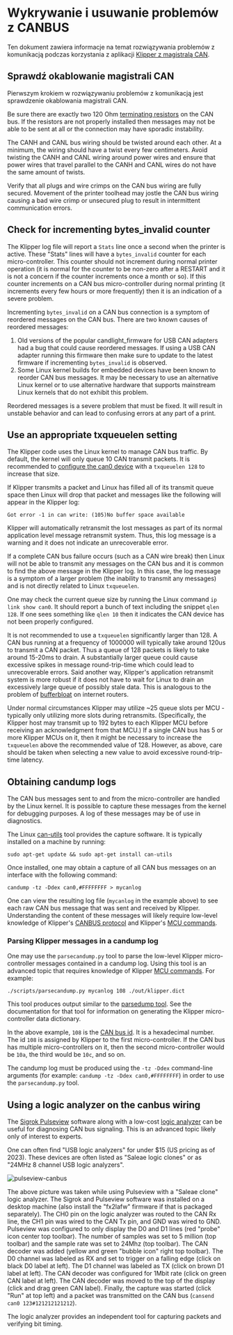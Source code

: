 # Wykrywanie i usuwanie problemów z CANBUS

Ten dokument zawiera informacje na temat rozwiązywania problemów z komunikacją podczas korzystania z aplikacji [Klipper z magistralą CAN](CANBUS.md).

## Sprawdź okablowanie magistrali CAN

Pierwszym krokiem w rozwiązywaniu problemów z komunikacją jest sprawdzenie okablowania magistrali CAN.

Be sure there are exactly two 120 Ohm [terminating
resistors](CANBUS.md#terminating-resistors) on the CAN bus. If the resistors are not properly installed then messages may not be able to be sent at all or the connection may have sporadic instability.

The CANH and CANL bus wiring should be twisted around each other. At a minimum, the wiring should have a twist every few centimeters. Avoid twisting the CANH and CANL wiring around power wires and ensure that power wires that travel parallel to the CANH and CANL wires do not have the same amount of twists.

Verify that all plugs and wire crimps on the CAN bus wiring are fully secured. Movement of the printer toolhead may jostle the CAN bus wiring causing a bad wire crimp or unsecured plug to result in intermittent communication errors.

## Check for incrementing bytes_invalid counter

The Klipper log file will report a `Stats` line once a second when the printer is active. These "Stats" lines will have a `bytes_invalid` counter for each micro-controller. This counter should not increment during normal printer operation (it is normal for the counter to be non-zero after a RESTART and it is not a concern if the counter increments once a month or so). If this counter increments on a CAN bus micro-controller during normal printing (it increments every few hours or more frequently) then it is an indication of a severe problem.

Incrementing `bytes_invalid` on a CAN bus connection is a symptom of reordered messages on the CAN bus. There are two known causes of reordered messages:

1. Old versions of the popular candlight_firmware for USB CAN adapters had a bug that could cause reordered messages. If using a USB CAN adapter running this firmware then make sure to update to the latest firmware if incrementing `bytes_invalid` is observed.
1. Some Linux kernel builds for embedded devices have been known to reorder CAN bus messages. It may be necessary to use an alternative Linux kernel or to use alternative hardware that supports mainstream Linux kernels that do not exhibit this problem.

Reordered messages is a severe problem that must be fixed. It will result in unstable behavior and can lead to confusing errors at any part of a print.

## Use an appropriate txqueuelen setting

The Klipper code uses the Linux kernel to manage CAN bus traffic. By default, the kernel will only queue 10 CAN transmit packets. It is recommended to [configure the can0 device](CANBUS.md#host-hardware) with a `txqueuelen 128` to increase that size.

If Klipper transmits a packet and Linux has filled all of its transmit queue space then Linux will drop that packet and messages like the following will appear in the Klipper log:

```
Got error -1 in can write: (105)No buffer space available
```

Klipper will automatically retransmit the lost messages as part of its normal application level message retransmit system. Thus, this log message is a warning and it does not indicate an unrecoverable error.

If a complete CAN bus failure occurs (such as a CAN wire break) then Linux will not be able to transmit any messages on the CAN bus and it is common to find the above message in the Klipper log. In this case, the log message is a symptom of a larger problem (the inability to transmit any messages) and is not directly related to Linux `txqueuelen`.

One may check the current queue size by running the Linux command `ip link show can0`. It should report a bunch of text including the snippet `qlen 128`. If one sees something like `qlen 10` then it indicates the CAN device has not been properly configured.

It is not recommended to use a `txqueuelen` significantly larger than 128. A CAN bus running at a frequency of 1000000 will typically take around 120us to transmit a CAN packet. Thus a queue of 128 packets is likely to take around 15-20ms to drain. A substantially larger queue could cause excessive spikes in message round-trip-time which could lead to unrecoverable errors. Said another way, Klipper's application retransmit system is more robust if it does not have to wait for Linux to drain an excessively large queue of possibly stale data. This is analogous to the problem of [bufferbloat](https://en.wikipedia.org/wiki/Bufferbloat) on internet routers.

Under normal circumstances Klipper may utilize ~25 queue slots per MCU - typically only utilizing more slots during retransmits. (Specifically, the Klipper host may transmit up to 192 bytes to each Klipper MCU before receiving an acknowledgment from that MCU.) If a single CAN bus has 5 or more Klipper MCUs on it, then it might be necessary to increase the `txqueuelen` above the recommended value of 128. However, as above, care should be taken when selecting a new value to avoid excessive round-trip-time latency.

## Obtaining candump logs

The CAN bus messages sent to and from the micro-controller are handled by the Linux kernel. It is possible to capture these messages from the kernel for debugging purposes. A log of these messages may be of use in diagnostics.

The Linux [can-utils](https://github.com/linux-can/can-utils) tool provides the capture software. It is typically installed on a machine by running:

```
sudo apt-get update && sudo apt-get install can-utils
```

Once installed, one may obtain a capture of all CAN bus messages on an interface with the following command:

```
candump -tz -Ddex can0,#FFFFFFFF > mycanlog
```

One can view the resulting log file (`mycanlog` in the example above) to see each raw CAN bus message that was sent and received by Klipper. Understanding the content of these messages will likely require low-level knowledge of Klipper's [CANBUS protocol](CANBUS_protocol.md) and Klipper's [MCU commands](MCU_Commands.md).

### Parsing Klipper messages in a candump log

One may use the `parsecandump.py` tool to parse the low-level Klipper micro-controller messages contained in a candump log. Using this tool is an advanced topic that requires knowledge of Klipper [MCU commands](MCU_Commands.md). For example:

```
./scripts/parsecandump.py mycanlog 108 ./out/klipper.dict
```

This tool produces output similar to the [parsedump
tool](Debugging.md#translating-gcode-files-to-micro-controller-commands). See the documentation for that tool for information on generating the Klipper micro-controller data dictionary.

In the above example, `108` is the [CAN bus
id](CANBUS_protocol.md#micro-controller-id-assignment). It is a hexadecimal number. The id `108` is assigned by Klipper to the first micro-controller. If the CAN bus has multiple micro-controllers on it, then the second micro-controller would be `10a`, the third would be `10c`, and so on.

The candump log must be produced using the `-tz -Ddex` command-line arguments (for example: `candump -tz -Ddex can0,#FFFFFFFF`) in order to use the `parsecandump.py` tool.

## Using a logic analyzer on the canbus wiring

The [Sigrok Pulseview](https://sigrok.org/wiki/PulseView) software along with a low-cost [logic analyzer](https://en.wikipedia.org/wiki/Logic_analyzer) can be useful for diagnosing CAN bus signaling. This is an advanced topic likely only of interest to experts.

One can often find "USB logic analyzers" for under $15 (US pricing as of 2023). These devices are often listed as "Saleae logic clones" or as "24MHz 8 channel USB logic analyzers".

![pulseview-canbus](img/pulseview-canbus.png)

The above picture was taken while using Pulseview with a "Saleae clone" logic analyzer. The Sigrok and Pulseview software was installed on a desktop machine (also install the "fx2lafw" firmware if that is packaged separately). The CH0 pin on the logic analyzer was routed to the CAN Rx line, the CH1 pin was wired to the CAN Tx pin, and GND was wired to GND. Pulseview was configured to only display the D0 and D1 lines (red "probe" icon center top toolbar). The number of samples was set to 5 million (top toolbar) and the sample rate was set to 24Mhz (top toolbar). The CAN decoder was added (yellow and green "bubble icon" right top toolbar). The D0 channel was labeled as RX and set to trigger on a falling edge (click on black D0 label at left). The D1 channel was labeled as TX (click on brown D1 label at left). The CAN decoder was configured for 1Mbit rate (click on green CAN label at left). The CAN decoder was moved to the top of the display (click and drag green CAN label). Finally, the capture was started (click "Run" at top left) and a packet was transmitted on the CAN bus (`cansend can0 123#121212121212`).

The logic analyzer provides an independent tool for capturing packets and verifying bit timing.
